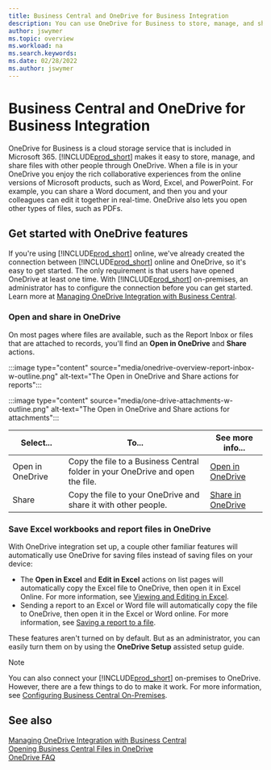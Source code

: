 ```yaml
---
title: Business Central and OneDrive for Business Integration
description: You can use OneDrive for Business to store, manage, and share files, such as reports or file attachments. Also if you spell it One Drive. 
author: jswymer
ms.topic: overview
ms.workload: na
ms.search.keywords:
ms.date: 02/28/2022
ms.author: jswymer
---
```


# Business Central and OneDrive for Business Integration

OneDrive for Business is a cloud storage service that is included in Microsoft 365. [!INCLUDE[prod_short](includes/prod_short.md)] makes it easy to store, manage, and share files with other people through OneDrive. When a file is in your OneDrive you enjoy the rich collaborative experiences from the online versions of Microsoft products, such as Word, Excel, and PowerPoint. For example, you can share a Word document, and then you and your colleagues can edit it together in real-time. OneDrive also lets you open other types of files, such as PDFs. 

## Get started with OneDrive features

If you're using [!INCLUDE[prod_short](includes/prod_short.md)] online, we've already created the connection between [!INCLUDE[prod_short](includes/prod_short.md)] online and OneDrive, so it's easy to get started. The only requirement is that users have opened OneDrive at least one time. With [!INCLUDE[prod_short](includes/prod_short.md)] on-premises, an administrator has to configure the connection before you can get started. Learn more at [Managing OneDrive Integration with Business Central](admin-onedrive-integration.md).

<!-- We've created the connection between [!INCLUDE[prod_short](includes/prod_short.md)] online and OneDrive, so it's easy to get started. The only requirement is that users have opened OneDrive at least one time. -->

### Open and share in OneDrive

On most pages where files are available, such as the Report Inbox or files that are attached to records, you'll find an **Open in OneDrive** and **Share** actions.

:::image type="content" source="media/onedrive-overview-report-inbox-w-outline.png" alt-text="The Open in OneDrive and Share actions for reports":::


:::image type="content" source="media/one-drive-attachments-w-outline.png" alt-text="The Open in OneDrive and Share actions for attachments":::

|Select...|To...|See more info...|
|---------|-----|----------------|
|Open in OneDrive|Copy the file to a Business Central folder in your OneDrive and open the file.|[Open in OneDrive](across-share-onedrive.md#open-in-onedrive) |
|Share|Copy the file to your OneDrive and share it with other people.|[Share in OneDrive](across-share-onedrive.md#share) |

### Save Excel workbooks and report files in OneDrive

With OneDrive integration set up, a couple other familiar features will automatically use OneDrive for saving files instead of saving files on your device:

- The **Open in Excel** and **Edit in Excel** actions on list pages will automatically copy the Excel file to OneDrive, then open it in Excel Online. For more information, see [Viewing and Editing in Excel](across-work-with-excel.md).
- Sending a report to an Excel or Word file will automatically copy the file to OneDrive, then open it in the Excel or Word online. For more information, see [Saving a report to a file](ui-work-report.md#saving-a-report-to-a-file).

These features aren't turned on by default. But as an administrator, you can easily turn them on by using the **OneDrive Setup** assisted setup guide.

<!--
When you use the **Open in OneDrive** action for the first time, [!INCLUDE[prod_short](includes/prod_short.md)] does the following in your OneDrive:

1. Creates a folder named [!INCLUDE[prod_short](includes/prod_short.md)]. 
2. In the [!INCLUDE[prod_short](includes/prod_short.md)] folder, it creates another folder with the same name as the company you're working in. If you work in more than one company, it will create a folder for the company you're working in when you use the **Open in OneDrive** action. 
3. Puts a copy of the file you selected in the folder, and then opens the file. The next time you use the action, it only copies and opens the file. 

The folder and its content are private until you decide to share them with others. For example, you might decide to share content with one or more of your coworkers, or even people outside of your organization. For more information, see [Share OneDrive files and folders](https://support.microsoft.com/office/share-onedrive-files-and-folders-9fcc2f7d-de0c-4cec-93b0-a82024800c07) in the content for OneDrive.
-->

> [!NOTE]
> You can also connect your [!INCLUDE[prod_short](includes/prod_short.md)] on-premises to OneDrive. However, there are a few things to do to make it work. For more information, see  [Configuring Business Central On-Premises](admin-onedrive-integration-onpremises.md).

## See also

[Managing OneDrive Integration with Business Central](admin-onedrive-integration.md)  
[Opening Business Central Files in OneDrive](across-share-onedrive.md)  
[OneDrive FAQ](admin-onedrive-faq.md)  
